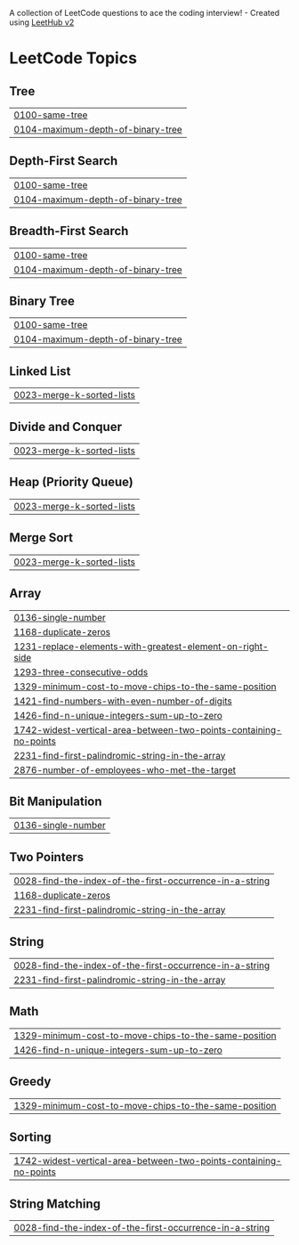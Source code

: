 A collection of LeetCode questions to ace the coding interview! - Created using [LeetHub v2](https://github.com/arunbhardwaj/LeetHub-2.0)
<!---LeetCode Topics Start-->
# LeetCode Topics
## Tree
|  |
| ------- |
| [0100-same-tree](https://github.com/binelbpe/leetcode/tree/master/0100-same-tree) |
| [0104-maximum-depth-of-binary-tree](https://github.com/binelbpe/leetcode/tree/master/0104-maximum-depth-of-binary-tree) |
## Depth-First Search
|  |
| ------- |
| [0100-same-tree](https://github.com/binelbpe/leetcode/tree/master/0100-same-tree) |
| [0104-maximum-depth-of-binary-tree](https://github.com/binelbpe/leetcode/tree/master/0104-maximum-depth-of-binary-tree) |
## Breadth-First Search
|  |
| ------- |
| [0100-same-tree](https://github.com/binelbpe/leetcode/tree/master/0100-same-tree) |
| [0104-maximum-depth-of-binary-tree](https://github.com/binelbpe/leetcode/tree/master/0104-maximum-depth-of-binary-tree) |
## Binary Tree
|  |
| ------- |
| [0100-same-tree](https://github.com/binelbpe/leetcode/tree/master/0100-same-tree) |
| [0104-maximum-depth-of-binary-tree](https://github.com/binelbpe/leetcode/tree/master/0104-maximum-depth-of-binary-tree) |
## Linked List
|  |
| ------- |
| [0023-merge-k-sorted-lists](https://github.com/binelbpe/leetcode/tree/master/0023-merge-k-sorted-lists) |
## Divide and Conquer
|  |
| ------- |
| [0023-merge-k-sorted-lists](https://github.com/binelbpe/leetcode/tree/master/0023-merge-k-sorted-lists) |
## Heap (Priority Queue)
|  |
| ------- |
| [0023-merge-k-sorted-lists](https://github.com/binelbpe/leetcode/tree/master/0023-merge-k-sorted-lists) |
## Merge Sort
|  |
| ------- |
| [0023-merge-k-sorted-lists](https://github.com/binelbpe/leetcode/tree/master/0023-merge-k-sorted-lists) |
## Array
|  |
| ------- |
| [0136-single-number](https://github.com/binelbpe/leetcode/tree/master/0136-single-number) |
| [1168-duplicate-zeros](https://github.com/binelbpe/leetcode/tree/master/1168-duplicate-zeros) |
| [1231-replace-elements-with-greatest-element-on-right-side](https://github.com/binelbpe/leetcode/tree/master/1231-replace-elements-with-greatest-element-on-right-side) |
| [1293-three-consecutive-odds](https://github.com/binelbpe/leetcode/tree/master/1293-three-consecutive-odds) |
| [1329-minimum-cost-to-move-chips-to-the-same-position](https://github.com/binelbpe/leetcode/tree/master/1329-minimum-cost-to-move-chips-to-the-same-position) |
| [1421-find-numbers-with-even-number-of-digits](https://github.com/binelbpe/leetcode/tree/master/1421-find-numbers-with-even-number-of-digits) |
| [1426-find-n-unique-integers-sum-up-to-zero](https://github.com/binelbpe/leetcode/tree/master/1426-find-n-unique-integers-sum-up-to-zero) |
| [1742-widest-vertical-area-between-two-points-containing-no-points](https://github.com/binelbpe/leetcode/tree/master/1742-widest-vertical-area-between-two-points-containing-no-points) |
| [2231-find-first-palindromic-string-in-the-array](https://github.com/binelbpe/leetcode/tree/master/2231-find-first-palindromic-string-in-the-array) |
| [2876-number-of-employees-who-met-the-target](https://github.com/binelbpe/leetcode/tree/master/2876-number-of-employees-who-met-the-target) |
## Bit Manipulation
|  |
| ------- |
| [0136-single-number](https://github.com/binelbpe/leetcode/tree/master/0136-single-number) |
## Two Pointers
|  |
| ------- |
| [0028-find-the-index-of-the-first-occurrence-in-a-string](https://github.com/binelbpe/leetcode/tree/master/0028-find-the-index-of-the-first-occurrence-in-a-string) |
| [1168-duplicate-zeros](https://github.com/binelbpe/leetcode/tree/master/1168-duplicate-zeros) |
| [2231-find-first-palindromic-string-in-the-array](https://github.com/binelbpe/leetcode/tree/master/2231-find-first-palindromic-string-in-the-array) |
## String
|  |
| ------- |
| [0028-find-the-index-of-the-first-occurrence-in-a-string](https://github.com/binelbpe/leetcode/tree/master/0028-find-the-index-of-the-first-occurrence-in-a-string) |
| [2231-find-first-palindromic-string-in-the-array](https://github.com/binelbpe/leetcode/tree/master/2231-find-first-palindromic-string-in-the-array) |
## Math
|  |
| ------- |
| [1329-minimum-cost-to-move-chips-to-the-same-position](https://github.com/binelbpe/leetcode/tree/master/1329-minimum-cost-to-move-chips-to-the-same-position) |
| [1426-find-n-unique-integers-sum-up-to-zero](https://github.com/binelbpe/leetcode/tree/master/1426-find-n-unique-integers-sum-up-to-zero) |
## Greedy
|  |
| ------- |
| [1329-minimum-cost-to-move-chips-to-the-same-position](https://github.com/binelbpe/leetcode/tree/master/1329-minimum-cost-to-move-chips-to-the-same-position) |
## Sorting
|  |
| ------- |
| [1742-widest-vertical-area-between-two-points-containing-no-points](https://github.com/binelbpe/leetcode/tree/master/1742-widest-vertical-area-between-two-points-containing-no-points) |
## String Matching
|  |
| ------- |
| [0028-find-the-index-of-the-first-occurrence-in-a-string](https://github.com/binelbpe/leetcode/tree/master/0028-find-the-index-of-the-first-occurrence-in-a-string) |
<!---LeetCode Topics End-->